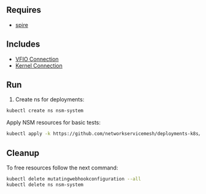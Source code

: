 ## Requires

- [spire](../spire)

## Includes

- [VFIO Connection](../use-cases/Vfio2Noop)
- [Kernel Connection](../use-cases/SriovKernel2Noop)

## Run

1. Create ns for deployments:
```bash
kubectl create ns nsm-system
```

Apply NSM resources for basic tests:
```bash
kubectl apply -k https://github.com/networkservicemesh/deployments-k8s/examples/sriov?ref=42e63fc9842cb8924c82a79cdd53c8dd7f32b977
```

## Cleanup

To free resources follow the next command:
```bash
kubectl delete mutatingwebhookconfiguration --all
kubectl delete ns nsm-system
```
